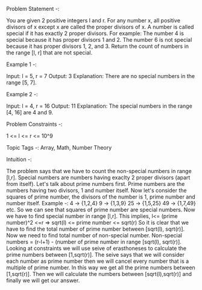 Problem Statement -:

You are given 2 positive integers l and r. For any number x, all positive divisors of x except x are called the proper divisors of x.
A number is called special if it has exactly 2 proper divisors. For example:
The number 4 is special because it has proper divisors 1 and 2.
The number 6 is not special because it has proper divisors 1, 2, and 3.
Return the count of numbers in the range [l, r] that are not special.

Example 1 -:

Input: l = 5, r = 7
Output: 3
Explanation:
There are no special numbers in the range [5, 7].

Example 2 -:

Input: l = 4, r = 16
Output: 11
Explanation:
The special numbers in the range [4, 16] are 4 and 9.

Problem Constraints -:

1 <= l <= r <= 10^9

Topic Tags -: Array, Math, Number Theory

Intuition -:

The problem says that we have to count the non-special numbers in range [l,r]. Special numbers are numbers having exaclty 2 proper divisors (apart from itself). 
Let's talk about prime numbers first. Prime numbers are the numbers having two divisors, 1 and number itself. Now let's consider the squares of prime number, the
divisors of the number is 1, prime number and number itself. 
Example -: 
4 -> {1,2,4}
9 -> {1,3,9}
25 -> {1,5,25}
49 -> {1,7,49} etc.
So we can see that squares of prime number are special numbers. Now we have to find special number in range [l,r]. This implies,
l<= (prime number)^2 <=r
=> sqrt(l) <= prime number <= sqrt(r)
So it is clear that we have to find the total number of prime number between [sqrt(l), sqrt(r)].
Now we need to find total number of non-special number.
Non-special numbers = (r-l+1) - (number of prime number in range [sqrt(l), sqrt(r)].
Looking at constraints we will use seive of erasthoneses to calculate the prime numbers between [1,sqrt(r)]. The seive says that we will consider each number as 
prime number then we will cancel every number that is a multiple of prime number. In this way we get all the prime numbers between [1,sqrt(r)]. Then we will 
calculate the numbers between [sqrt(l),sqrt(r)] and finally we will get our answer.
